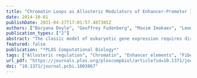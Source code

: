```yaml
---
title: "Chromatin Loops as Allosteric Modulators of Enhancer-Promoter Interactions"
date: 2014-10-01
publishDate: 2021-04-27T17:01:57.487385Z
authors: ["Boryana Doyle", "Geoffrey Fudenberg", "Maxim Imakaev", "Leonid A. Mirny"]
publication_types: ["2"]
abstract: "The classic model of eukaryotic gene expression requires direct spatial contact between a distal enhancer and a proximal promoter. Recent Chromosome Conformation Capture (3C) studies show that enhancers and promoters are embedded in a complex network of looping interactions. Here we use a polymer model of chromatin fiber to investigate whether, and to what extent, looping interactions between elements in the vicinity of an enhancer-promoter pair can influence their contact frequency. Our equilibrium polymer simulations show that a chromatin loop, formed by elements flanking either an enhancer or a promoter, suppresses enhancer-promoter interactions, working as an insulator. A loop formed by elements located in the region between an enhancer and a promoter, on the contrary, facilitates their interactions. We find that different mechanisms underlie insulation and facilitation; insulation occurs due to steric exclusion by the loop, and is a global effect, while facilitation occurs due to an effective shortening of the enhancer-promoter genomic distance, and is a local effect. Consistently, we find that these effects manifest quite differently for in silico 3C and microscopy. Our results show that looping interactions that do not directly involve an enhancer-promoter pair can nevertheless significantly modulate their interactions. This phenomenon is analogous to allosteric regulation in proteins, where a conformational change triggered by binding of a regulatory molecule to one site affects the state of another site."
featured: false
publication: "*PLOS Computational Biology*"
tags: ["Allosteric regulation", "Chromatin", "Enhancer elements", "Fibers", "Gene expression", "Polymers", "Simulation and modeling", "Stiffness"]
url_pdf: "https://journals.plos.org/ploscompbiol/article?id=10.1371/journal.pcbi.1003867"
doi: "10.1371/journal.pcbi.1003867"
---
```


